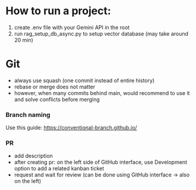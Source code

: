 # How to run a project:

1) create .env file with your Gemini API in the root
2) run rag_setup_db_async.py to setup vector database (may take around 20 min)



# Git
- always use squash (one commit instead of entire history)
- rebase or merge does not matter
- however, when many commits behind main, would recommend to use it and solve conflicts before merging

### Branch naming
Use this guide:
https://conventional-branch.github.io/

### PR
- add description
- after creating pr: on the left side of GitHub interface, use Development option to add a related kanban ticket
- request and wait for review (can be done using GitHub interface -> also on the left)
